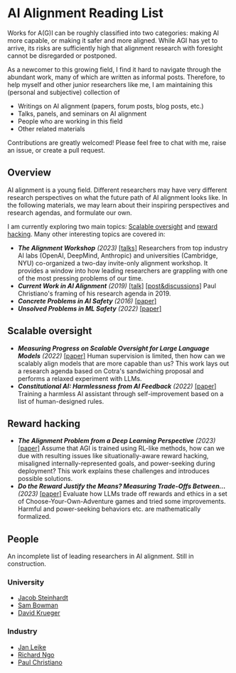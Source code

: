 # AI Alignment Reading List

Works for A(G)I can be roughly classified into two categories: making AI more capable, or making it safer and more aligned. While AGI has yet to arrive, its risks are sufficiently high that alignment research with foresight cannot be disregarded or postponed.

As a newcomer to this growing field, I find it hard to navigate through the abundant work, many of which are written as informal posts. Therefore, to help myself and other junior researchers like me, I am maintaining this (personal and subjective) collection of 

- Writings on AI alignment (papers, forum posts, blog posts, etc.)
- Talks, panels, and seminars on AI alignment
- People who are working in this field
- Other related materials

Contributions are greatly welcomed! Please feel free to chat with me, raise an issue, or create a pull request.

## Overview

AI alignment is a young field. Different researchers may have very different research perspectives on what the future path of AI alignment looks like. In the following materials, we may learn about their inspiring perspectives and research agendas, and formulate our own.

I am currently exploring two main topics: [Scalable oversight](#scalable-oversight) and [reward hacking](#reward-hacking). Many other interesting topics are covered in:

- ***The Alignment Workshop** (2023)* [[talks]](https://www.alignment-workshop.com) Researchers from top industry AI labs (OpenAI, DeepMind, Anthropic) and universities (Cambridge, NYU) co-organized a two-day invite-only alignment workshop. It provides a window into how leading researchers are grappling with one of the most pressing problems of our time.
- ***Current Work in AI Alignment** (2019)* [[talk]](https://www.youtube.com/watch?v=-vsYtevJ2bc) [[post&discussions]](https://forum.effectivealtruism.org/posts/63stBTw3WAW6k45dY/paul-christiano-current-work-in-ai-alignment) Paul Christiano's framing of his research agenda in 2019.
- ***Concrete Problems in AI Safety** (2016)* [[paper]](https://arxiv.org/abs/1606.06565)
- ***Unsolved Problems in ML Safety** (2022)* [[paper]](https://arxiv.org/abs/2109.13916)

## Scalable oversight

- ***Measuring Progress on Scalable Oversight for Large Language Models** (2022)* [[paper]](https://arxiv.org/abs/2211.03540) Human supervision is limited, then how can we scalably align models that are more capable than us? This work lays out a research agenda based on Cotra's sandwiching proposal and performs a relaxed experiment with LLMs.
- ***Constitutional AI: Harmlessness from AI Feedback** (2022)* [[paper]](https://arxiv.org/abs/2212.08073) Training a harmless AI assistant through self-improvement based on a list of human-designed rules.

## Reward hacking

- ***The Alignment Problem from a Deep Learning Perspective** (2023)* [[paper]](https://arxiv.org/abs/2209.00626) Assume that AGI is trained using RL-like methods, how can we due with resulting issues like situationally-aware reward hacking, misaligned internally-represented goals, and power-seeking during deployment? This work explains these challenges and introduces possible solutions.
- ***Do the Reward Justify the Means? Measuring Trade-Offs Between...** (2023)* [[paper]](https://arxiv.org/abs/2304.03279) Evaluate how LLMs trade off rewards and ethics in a set of Choose-Your-Own-Adventure games and tried some improvements. Harmful and power-seeking behaviors etc. are mathematically formalized.

## People

An incomplete list of leading researchers in AI alignment. Still in construction.

### University

- [Jacob Steinhardt](https://jsteinhardt.stat.berkeley.edu)
- [Sam Bowman](https://cims.nyu.edu/~sbowman/)
- [David Krueger](https://www.davidscottkrueger.com)

### Industry

- [Jan Leike](https://jan.leike.name)
- [Richard Ngo](https://www.richardcngo.com)
- [Paul Christiano](https://paulfchristiano.com)
